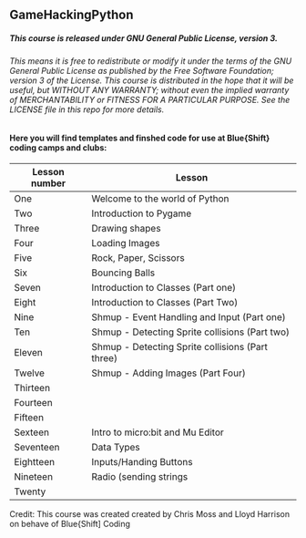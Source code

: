 ## GameHackingPython
##### This course is released under GNU General Public License, version 3.
###### This means it is free to redistribute or modify it under the terms of the GNU General Public License as published by the Free Software Foundation; version 3 of the License. This course is distributed in the hope that it will be useful, but WITHOUT ANY WARRANTY; without even the implied warranty of MERCHANTABILITY or FITNESS FOR A PARTICULAR PURPOSE. See the  LICENSE file in this repo for more details. 

#### Here you will find templates and finshed code for use at Blue{Shift} coding camps and clubs:

Lesson number | Lesson
------------- | -------------
 One          | Welcome to the world of Python 
 Two          | Introduction to Pygame
 Three        | Drawing shapes 
 Four         | Loading Images 
 Five         | Rock, Paper, Scissors
 Six          | Bouncing Balls
 Seven        | Introduction to Classes (Part one)
 Eight        | Introduction to Classes (Part Two)
 Nine         | Shmup - Event Handling and Input      (Part one)
 Ten          | Shmup - Detecting Sprite collisions   (Part two)
 Eleven       | Shmup - Detecting Sprite collisions   (Part three)
 Twelve       | Shmup - Adding Images                 (Part Four)
 Thirteen     | 
 Fourteen     | 
 Fifteen      |
 Sexteen      | Intro to micro:bit and Mu Editor
 Seventeen    | Data Types 
 Eightteen    | Inputs/Handing Buttons
 Nineteen     | Radio (sending strings
 Twenty       | 

Credit: This course was created created by Chris Moss and Lloyd Harrison on behave of Blue{Shift] Coding 
